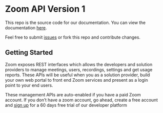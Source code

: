 # Zoom API Version 1

This repo is the source code for our documentation. You can view the documentation [here](https://zoom.github.io/api-v1).

Feel free to submit [issues](https://github.com/zoom/api-v1/issues) or fork this repo and contribute changes.

## Getting Started

Zoom exposes REST interfaces which allows the developers and solution providers to manage meetings, users, recordings, settings and get usage reports. These APIs will be useful when you as a solution provider, build your own web portal to front end Zoom services and present as a login point to your end users.

These management APIs are auto-enabled if you have a paid Zoom account. If you don’t have a zoom account, go ahead, create a free account and [sign up](https://zoom.us/signup) for a 60 days free trial of our developer platform
